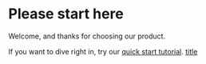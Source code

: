 # Please start here

Welcome, and thanks for choosing our product.

If you want to dive right in, try our [quick start tutorial](./). 
	[title](https://www.example.com)
